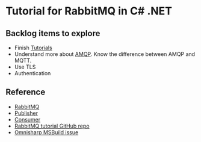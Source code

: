 # Tutorial for RabbitMQ in C# .NET

## Backlog items to explore

- Finish [Tutorials](https://www.rabbitmq.com/getstarted.html)
- Understand more about [AMQP](https://www.rabbitmq.com/tutorials/amqp-concepts.html). Know the difference between AMQP and MQTT.
- Use TLS
- Authentication

## Reference

- [RabbitMQ](https://www.rabbitmq.com/)
- [Publisher](https://www.rabbitmq.com/publishers.html)
- [Consumer](https://www.rabbitmq.com/consumers.html)
- [RabbitMQ tutorial GitHub repo](https://github.com/rabbitmq/rabbitmq-tutorials/tree/master/dotnet)
- [Omnisharp MSBuild issue](https://github.com/omnisharp/omnisharp-roslyn/issues/1700)
